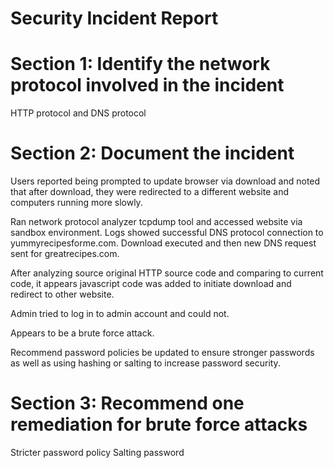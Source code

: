 # Security Incident Report #


# Section 1: Identify the network protocol involved in the incident #
HTTP protocol and DNS protocol 





# Section 2: Document the incident #
Users reported being prompted to update browser via download and noted that after download, they were redirected to a different website and computers running more slowly. 


Ran network protocol analyzer tcpdump tool and accessed website via sandbox environment. Logs showed successful DNS protocol connection to yummyrecipesforme.com. Download executed and then new DNS request sent for greatrecipes.com. 

After analyzing source original HTTP source code and comparing to current code, it appears javascript code was added to initiate download and redirect to other website. 

Admin tried to log in to admin account and could not. 

Appears to be a brute force attack. 

Recommend password policies be updated to ensure stronger passwords as well as using hashing or salting to increase password security. 




# Section 3: Recommend one remediation for brute force attacks # 
Stricter password policy 
Salting password 




